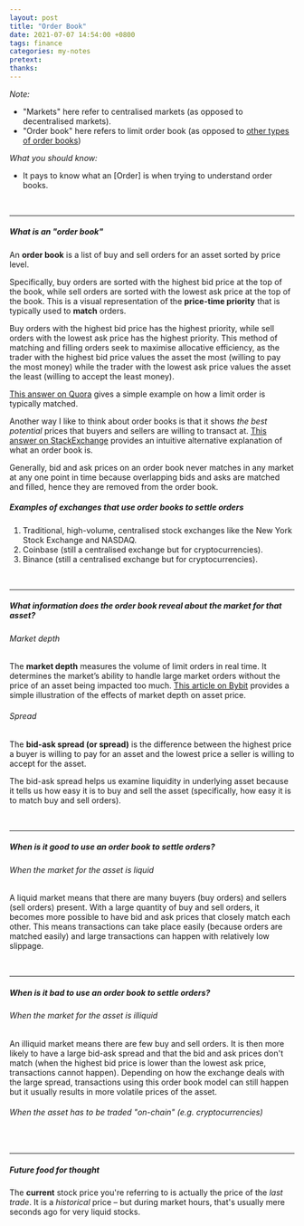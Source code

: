 ```yaml
---
layout: post
title: "Order Book"
date: 2021-07-07 14:54:00 +0800
tags: finance
categories: my-notes
pretext:
thanks:
---
```


_Note:_

- "Markets" here refer to centralised markets (as opposed to decentralised markets).
- "Order book" here refers to limit order book (as opposed to [other types of order books](https://www.stocksbaazigar.com/types-of-order-books/))

_What you should know:_

- It pays to know what an [Order] is when trying to understand order books.

<br />

---

##### What is an "order book"

An **order book** is a list of buy and sell orders for an asset sorted by price level.

Specifically, buy orders are sorted with the highest bid price at the top of the book, while sell orders are sorted with the lowest ask price at the top of the book. This is a visual representation of the **price-time priority** that is typically used to **match** orders.

Buy orders with the highest bid price has the highest priority, while sell orders with the lowest ask price has the highest priority. This method of matching and filling orders seek to maximise allocative efficiency, as the trader with the highest bid price values the asset the most (willing to pay the most money) while the trader with the lowest ask price values the asset the least (willing to accept the least money).

[This answer on Quora](https://www.quora.com/How-do-exchanges-match-limit-orders) gives a simple example on how a limit order is typically matched.

Another way I like to think about order books is that it shows _the best potential_ prices that buyers and sellers are willing to transact at. [This answer on StackExchange](https://money.stackexchange.com/questions/1063/can-someone-explain-a-stocks-bid-vs-ask-price-relative-to-current-price) provides an intuitive alternative explanation of what an order book is.

Generally, bid and ask prices on an order book never matches in any market at any one point in time because overlapping bids and asks are matched and filled, hence they are removed from the order book.

##### Examples of exchanges that use order books to settle orders

1. Traditional, high-volume, centralised stock exchanges like the New York Stock Exchange and NASDAQ.
2. Coinbase (still a centralised exchange but for cryptocurrencies).
3. Binance (still a centralised exchange but for cryptocurrencies).

<br />

---

##### What information does the order book reveal about the market for that asset?

###### Market depth

The **market depth** measures the volume of limit orders in real time. It determines the market’s ability to handle large market orders without the price of an asset being impacted too much. [This article on Bybit](https://blog.bybitglobal.com/en-us/learn/order-book-explained-for-beginners/) provides a simple illustration of the effects of market depth on asset price.

###### Spread

The **bid-ask spread (or spread)** is the difference between the highest price a buyer is willing to pay for an asset and the lowest price a seller is willing to accept for the asset.

The bid-ask spread helps us examine liquidity in underlying asset because it tells us how easy it is to buy and sell the asset (specifically, how easy it is to match buy and sell orders).

<br />

---

##### When is it good to use an order book to settle orders?

###### When the market for the asset is liquid

A liquid market means that there are many buyers (buy orders) and sellers (sell orders) present. With a large quantity of buy and sell orders, it becomes more possible to have bid and ask prices that closely match each other. This means transactions can take place easily (because orders are matched easily) and large transactions can happen with relatively low slippage.

<br />

---

##### When is it bad to use an order book to settle orders?

###### When the market for the asset is illiquid

An illiquid market means there are few buy and sell orders. It is then more likely to have a large bid-ask spread and that the bid and ask prices don't match (when the highest bid price is lower than the lowest ask price, transactions cannot happen). Depending on how the exchange deals with the large spread, transactions using this order book model can still happen but it usually results in more volatile prices of the asset.

###### When the asset has to be traded "on-chain" (e.g. cryptocurrencies)

<br />

---

##### Future food for thought

The **current** stock price you're referring to is actually the price of the _last trade_. It is a _historical_ price – but during market hours, that's usually mere seconds ago for very liquid stocks.
